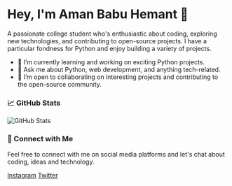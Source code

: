 # Hey, I'm Aman Babu Hemant 👋

A passionate college student who's enthusiastic about coding, exploring new technologies, and contributing to open-source projects. I have a particular fondness for Python and enjoy building a variety of projects.

- 🌱 I’m currently learning and working on exciting Python projects.
- 💬 Ask me about Python, web development, and anything tech-related.
- 🤝 I’m open to collaborating on interesting projects and contributing to the open-source community.
<!--
### 🌐 Websites

Check out my websites:
- [Artizote](https://artizote.com)
- [HTMLify](https://htmlify.artizote.com)
-->
### 📈 GitHub Stats

![GitHub Stats](https://github-readme-stats.vercel.app/api?username=amanbabuhemant&show_icons=true&theme=radical)

### 🔗 Connect with Me

Feel free to connect with me on social media platforms and let's chat about coding, ideas and technology.

[Instagram](https://instagram.com/abh.py)
[Twitter](https://twitter.com/amanbabuhemant)
